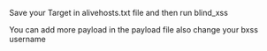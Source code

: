 Save your Target in alivehosts.txt file and then run blind_xss

You can add more payload in the payload file also change your bxss username 
